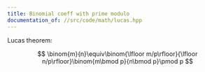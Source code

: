 ```yaml
---
title: Binomial coeff with prime modulo
documentation_of: //src/code/math/lucas.hpp
---
```


Lucas theorem:

$$
\binom{m}{n}\equiv\binom{\lfloor m/p\rfloor}{\lfloor n/p\rfloor}\binom{m\bmod p}{n\bmod p}\pmod p
$$
